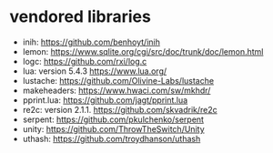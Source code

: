 # vendored libraries

* inih: https://github.com/benhoyt/inih
* lemon: https://www.sqlite.org/cgi/src/doc/trunk/doc/lemon.html
* logc: https://github.com/rxi/log.c
* lua: version 5.4.3 https://www.lua.org/
* lustache: https://github.com/Olivine-Labs/lustache
* makeheaders: https://www.hwaci.com/sw/mkhdr/
* pprint.lua: https://github.com/jagt/pprint.lua
* re2c: version 2.1.1.  https://github.com/skvadrik/re2c
* serpent: https://github.com/pkulchenko/serpent
* unity: https://github.com/ThrowTheSwitch/Unity
* uthash: https://github.com/troydhanson/uthash

